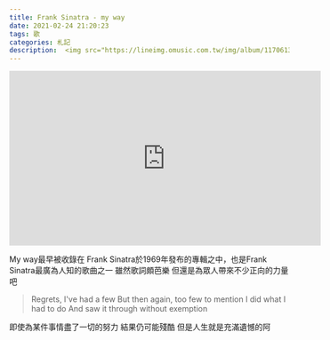 ```yaml
---
title: Frank Sinatra - my way
date: 2021-02-24 21:20:23
tags: 歌
categories: 札記
description:  <img src="https://lineimg.omusic.com.tw/img/album/1170613.jpg?v=20201229165933">
---
```


<iframe width="560" height="315" src="https://www.youtube.com/embed/qQzdAsjWGPg" frameborder="0" allow="accelerometer; autoplay; clipboard-write; encrypted-media; gyroscope; picture-in-picture" allowfullscreen></iframe>

My way最早被收錄在 Frank Sinatra於1969年發布的專輯之中，也是Frank Sinatra最廣為人知的歌曲之一
雖然歌詞頗芭樂
但還是為眾人帶來不少正向的力量吧

> Regrets, I've had a few
But then again, too few to mention
I did what I had to do
And saw it through without exemption

即使為某件事情盡了一切的努力
結果仍可能殘酷
但是人生就是充滿遺憾的阿